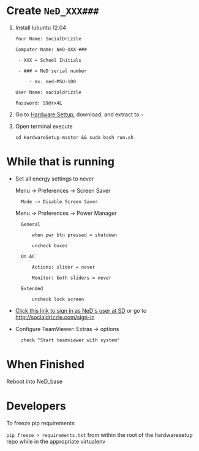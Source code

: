# Create `NeD_XXX###`

1. Install lubuntu 12.04

	`Your Name: SocialDrizzle`

	`Computer Name: NeD-XXX-###`
		
		- XXX = School Initials
	
		- ### = NeD serial number
		
			- ex. ned-MSU-100
	
	`User Name: socialdrizzle `
	
	`Password: S9@rx4L`
	
2. Go to [Hardware Settup](https://github.com/NestedData/HardwareSetup), download, and extract to `~`

	
3. Open terminal execute 

	`cd HardwareSetup-master && sudo bash run.sh`
	
# While that is running
	
* Set all energy settings to never

	Menu -> Preferences -> Screen Saver
	
		Mode -> Disable Screen Saver
		
	Menu -> Preferences -> Power Manager
	
		General
		
			when pwr btn pressed = shutdown
			
			uncheck boxes
			
		On AC
		
			Actions: slider = never
			
			Monitor: both sliders = never
			
		Extended
		
			uncheck lock screen

* [Click this link to sign in as NeD's user at SD](http://socialdrizzle.com/sign-in) or go to  http://socialdrizzle.com/sign-in

* Configure TeamViewer:	
	Extras -> options
	
		check "Start teamviewer with system"
	
	
# When Finished

Reboot into NeD_base



# Developers

To freeze pip requirements

`pip freeze > requirements.txt` from within the root of the hardwaresetup repo while in the appropriate virtualenv

